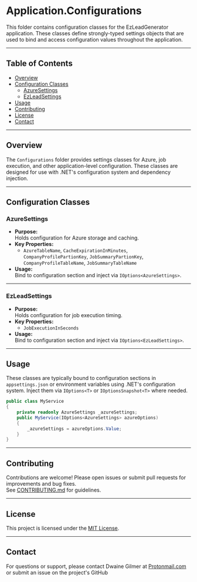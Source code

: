 # Application.Configurations

This folder contains configuration classes for the EzLeadGenerator application. These classes define strongly-typed settings objects that are used to bind and access configuration values throughout the application.

---

## Table of Contents

- [Overview](#overview)
- [Configuration Classes](#configuration-classes)
  - [AzureSettings](#azuresettings)
  - [EzLeadSettings](#ezleadsettings)
- [Usage](#usage)
- [Contributing](#contributing)
- [License](#license)
- [Contact](#contact)

---

## Overview

The `Configurations` folder provides settings classes for Azure, job execution, and other application-level configuration. These classes are designed for use with .NET's configuration system and dependency injection.

---

## Configuration Classes

### AzureSettings

- **Purpose:**  
  Holds configuration for Azure storage and caching.
- **Key Properties:**  
  - `AzureTableName`, `CacheExpirationInMinutes`, `CompanyProfilePartionKey`, `JobSummaryPartionKey`, `CompanyProfileTableName`, `JobSummaryTableName`
- **Usage:**  
  Bind to configuration section and inject via `IOptions<AzureSettings>`.

---

### EzLeadSettings

- **Purpose:**  
  Holds configuration for job execution timing.
- **Key Properties:**  
  - `JobExecutionInSeconds`
- **Usage:**  
  Bind to configuration section and inject via `IOptions<EzLeadSettings>`.

---

## Usage

These classes are typically bound to configuration sections in `appsettings.json` or environment variables using .NET's configuration system. Inject them via `IOptions<T>` or `IOptionsSnapshot<T>` where needed.

```csharp
public class MyService
{
    private readonly AzureSettings _azureSettings;
    public MyService(IOptions<AzureSettings> azureOptions)
    {
        _azureSettings = azureOptions.Value;
    }
}
```

---

## Contributing

Contributions are welcome! Please open issues or submit pull requests for improvements and bug fixes.  
See [CONTRIBUTING.md](../../CONTRIBUTING.md) for guidelines.

---

## License

This project is licensed under the [MIT License](../../LICENSE).

---

## Contact

For questions or support, please contact Dwaine Gilmer at [Protonmail.com](mailto:dwaine.gilmer@protonmail.com) or submit an issue on the project's GitHub